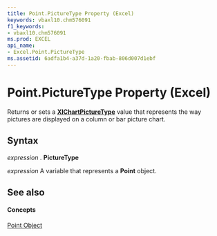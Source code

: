 ```yaml
---
title: Point.PictureType Property (Excel)
keywords: vbaxl10.chm576091
f1_keywords:
- vbaxl10.chm576091
ms.prod: EXCEL
api_name:
- Excel.Point.PictureType
ms.assetid: 6adfa1b4-a37d-1a20-fbab-806d007d1ebf
---
```



# Point.PictureType Property (Excel)

Returns or sets a  **[XlChartPictureType](xlchartpicturetype-enumeration-excel.md)** value that represents the way pictures are displayed on a column or bar picture chart.


## Syntax

 _expression_ . **PictureType**

 _expression_ A variable that represents a **Point** object.


## See also


#### Concepts


[Point Object](point-object-excel.md)

